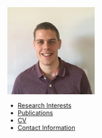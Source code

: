 <img src="./pasfoto.jpg" width="200" height="200">

* [Research Interests](researchinterests.md)
* [Publications](publications.md)
* [CV](cv.md)
* [Contact Information](contactinformation.md)
